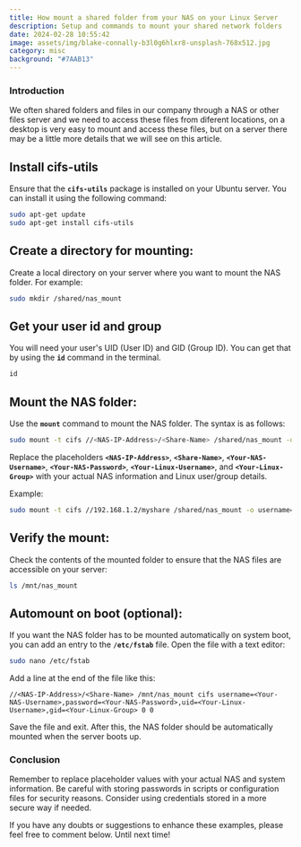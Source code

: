 ```yaml
---
title: How mount a shared folder from your NAS on your Linux Server
description: Setup and commands to mount your shared network folders
date: 2024-02-28 10:55:42
image: assets/img/blake-connally-b3l0g6hlxr8-unsplash-768x512.jpg
category: misc
background: "#7AAB13"
---
```

### Introduction

We often shared folders and files in our company through a NAS or other files server and we need to access these files from diferent locations, on a desktop is very easy to mount and access these files, but on a server there may be a little more details that we will see on this article.

## Install cifs-utils

Ensure that the **`cifs-utils`** package is installed on your Ubuntu server. You can install it using the following command:

```bash
sudo apt-get update
sudo apt-get install cifs-utils
```

## Create a directory for mounting:

Create a local directory on your server where you want to mount the NAS folder. For example:

```bash
sudo mkdir /shared/nas_mount
```

## Get your user id and group

You will need your user's UID (User ID) and GID (Group ID). You can get that by using the **`id`** command in the terminal.

```jsx
id
```

## Mount the NAS folder:

Use the **`mount`** command to mount the NAS folder. The syntax is as follows:

```bash
sudo mount -t cifs //<NAS-IP-Address>/<Share-Name> /shared/nas_mount -o username=<Your-NAS-Username>,password=<Your-NAS-Password>,uid=<Your-Linux-Username>,gid=<Your-Linux-Group>
```

Replace the placeholders **`<NAS-IP-Address>`**, **`<Share-Name>`**, **`<Your-NAS-Username>`**, **`<Your-NAS-Password>`**, **`<Your-Linux-Username>`**, and **`<Your-Linux-Group>`** with your actual NAS information and Linux user/group details.

Example:

```bash
sudo mount -t cifs //192.168.1.2/myshare /shared/nas_mount -o username=myuser,password=mypassword,uid=myuser,gid=mygroup
```

## Verify the mount:

Check the contents of the mounted folder to ensure that the NAS files are accessible on your server:

```bash
ls /mnt/nas_mount
```

## Automount on boot (optional):

If you want the NAS folder has to be mounted automatically on system boot, you can add an entry to the **`/etc/fstab`** file. Open the file with a text editor:

```bash
sudo nano /etc/fstab
```

Add a line at the end of the file like this:

```
//<NAS-IP-Address>/<Share-Name> /mnt/nas_mount cifs username=<Your-NAS-Username>,password=<Your-NAS-Password>,uid=<Your-Linux-Username>,gid=<Your-Linux-Group> 0 0
```

Save the file and exit. After this, the NAS folder should be automatically mounted when the server boots up.

### Conclusion

Remember to replace placeholder values with your actual NAS and system information. Be careful with storing passwords in scripts or configuration files for security reasons. Consider using credentials stored in a more secure way if needed.

If you have any doubts or suggestions to enhance these examples, please feel free to comment below. Until next time!